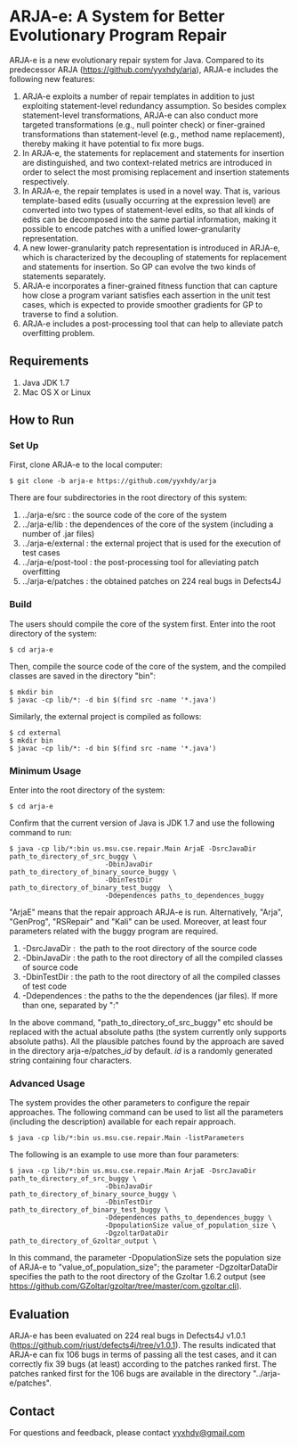 # ARJA-e: A System for Better Evolutionary Program Repair

ARJA-e is a new evolutionary repair system for Java. Compared to its 
predecessor ARJA (https://github.com/yyxhdy/arja), ARJA-e includes the following new features:
1. ARJA-e exploits a number of repair templates in addition to just exploiting statement-level 
redundancy assumption. So besides complex statement-level transformations,
ARJA-e can also conduct more targeted transformations (e.g., null
pointer check) or finer-grained transformations than statement-level (e.g., method name replacement), thereby making it 
have potential to fix more bugs. 
2. In ARJA-e, the statements
for replacement and statements for insertion are distinguished, and two context-related metrics
are introduced in order to select the most promising replacement and insertion statements respectively.
3. In ARJA-e, the repair templates is used in a novel way. That is, various template-based edits
(usually occurring at the expression level) are converted into two types of statement-level edits, so that all
kinds of edits can be decomposed into the same partial information, making it possible to
encode patches with a unified lower-granularity representation.
4. A new lower-granularity patch representation is introduced in ARJA-e, which is characterized by the
decoupling of statements for replacement and statements for insertion. So GP can 
evolve the two kinds of statements separately.
5. ARJA-e incorporates a finer-grained fitness function that can capture how close a program variant
satisfies each assertion in the unit test cases, which is expected to provide smoother gradients
for GP to traverse to find a solution.
6. ARJA-e includes a post-processing tool that can help to alleviate patch overfitting problem. 


## Requirements
1. Java JDK 1.7
2. Mac OS X or Linux

## How to Run

### Set Up

First, clone ARJA-e to the local computer:
```
$ git clone -b arja-e https://github.com/yyxhdy/arja
```
There are four subdirectories in the root directory of this system:
1. ../arja-e/src :  the source code of the core of the system
2. ../arja-e/lib :  the dependences of the core of the system (including a number of .jar files)
3. ../arja-e/external :  the external project that is used for the execution of test cases
4. ../arja-e/post-tool : the post-processing tool for alleviating patch overfitting 
5. ../arja-e/patches :  the obtained patches on 224 real bugs in Defects4J


### Build
The users should compile the core of the system first. Enter into the root directory of the system:
```
$ cd arja-e
```

Then, compile the source code of the core of the system, and the compiled classes are saved in the directory "bin":
```
$ mkdir bin
$ javac -cp lib/*: -d bin $(find src -name '*.java')
```

Similarly, the external project is compiled as follows:
```
$ cd external
$ mkdir bin
$ javac -cp lib/*: -d bin $(find src -name '*.java')
```

### Minimum Usage
Enter into the root directory of the system:
```
$ cd arja-e
```
Confirm that the current version of Java is JDK 1.7 and use the following command to run:
```
$ java -cp lib/*:bin us.msu.cse.repair.Main ArjaE -DsrcJavaDir path_to_directory_of_src_buggy \
						-DbinJavaDir path_to_directory_of_binary_source_buggy \
						-DbinTestDir path_to_directory_of_binary_test_buggy  \
						-Ddependences paths_to_dependences_buggy 
```
"ArjaE" means that the repair approach ARJA-e is run. Alternatively, "Arja", "GenProg", "RSRepair" and "Kali" can 
be used. Moreover, at least four parameters related with the buggy program are required.
1. -DsrcJavaDir  :  the path to the root directory of the source code 
2. -DbinJavaDir  : the path to the root directory of all the compiled classes of source code
3. -DbinTestDir  :  the path to the root directory of all the compiled classes of test code
4. -Ddependences :  the paths to the the dependences (jar files). If more than one, separated by ":"

In the above command, "path_to_directory_of_src_buggy" etc should be replaced with the actual 
absolute paths (the system currently only supports absolute paths). All the plausible 
patches found by the approach are saved in the directory arja-e/patches_$id$ by default. $id$ is a randomly 
generated string containing four characters. 


### Advanced Usage

The system provides the other parameters to configure the repair approaches. The following command
can be used to list all the parameters (including the description) available for each repair approach.
```
$ java -cp lib/*:bin us.msu.cse.repair.Main -listParameters
```

The following is an example to use more than four parameters:
```
$ java -cp lib/*:bin us.msu.cse.repair.Main ArjaE -DsrcJavaDir path_to_directory_of_src_buggy \
						-DbinJavaDir path_to_directory_of_binary_source_buggy \
						-DbinTestDir path_to_directory_of_binary_test_buggy \
						-Ddependences paths_to_dependences_buggy \
						-DpopulationSize value_of_population_size \
						-DgzoltarDataDir path_to_directory_of_Gzoltar_output \
```
In this command, the parameter -DpopulationSize sets the population size of ARJA-e to "value_of_population_size";
the parameter -DgzoltarDataDir specifies the path to the root directory of the Gzoltar 1.6.2 output (see https://github.com/GZoltar/gzoltar/tree/master/com.gzoltar.cli).


## Evaluation
ARJA-e has been evaluated on 224 real bugs in Defects4J v1.0.1 (https://github.com/rjust/defects4j/tree/v1.0.1). 
The results indicated that ARJA-e can fix 106 bugs in terms of passing all the test cases, and it can correctly fix
39 bugs (at least) according to the patches ranked first. The patches ranked first for the 106 bugs are available in the 
directory "../arja-e/patches". 


## Contact
For questions and feedback, please contact yyxhdy@gmail.com
